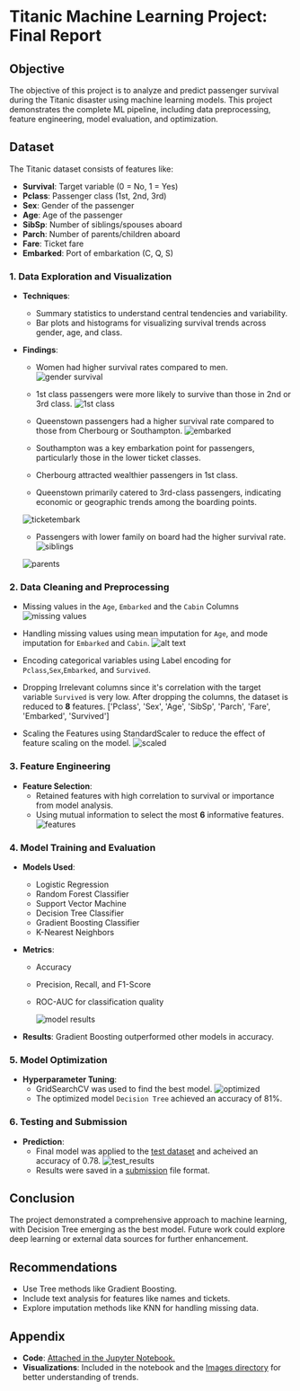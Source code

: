 # Titanic Machine Learning Project: Final Report

## Objective
The objective of this project is to analyze and predict passenger survival during the Titanic disaster using machine learning models. This project demonstrates the complete ML pipeline, including data preprocessing, feature engineering, model evaluation, and optimization.

## Dataset
The Titanic dataset consists of features like:
- **Survival**: Target variable (0 = No, 1 = Yes)
- **Pclass**: Passenger class (1st, 2nd, 3rd)
- **Sex**: Gender of the passenger
- **Age**: Age of the passenger
- **SibSp**: Number of siblings/spouses aboard
- **Parch**: Number of parents/children aboard
- **Fare**: Ticket fare
- **Embarked**: Port of embarkation (C, Q, S)


### 1. Data Exploration and Visualization
- **Techniques**:
  - Summary statistics to understand central tendencies and variability.
  - Bar plots and histograms for visualizing survival trends across gender, age, and class.
- **Findings**:
  - Women had higher survival rates compared to men.
  ![gender survival](<Images/women survival.png>)

  - 1st class passengers were more likely to survive than those in 2nd or 3rd class.
  ![1st class](Images/tickets.png)

  - Queenstown passengers had a higher survival rate compared to those from Cherbourg or Southampton.
  ![embarked](Images/embarked.png)

  - Southampton was a key embarkation point for passengers, particularly those in the lower ticket classes.
  - Cherbourg attracted wealthier passengers in 1st class.
  - Queenstown primarily catered to 3rd-class passengers, indicating economic or geographic trends among the boarding points.

  ![ticketembark](<Images/ticket by embark.png>)

  - Passengers with lower family on board had the higher survival rate.
  ![siblings](Images/siblings.png)

  ![parents](Images/parents.png)

### 2. Data Cleaning and Preprocessing
- Missing values in the `Age`, `Embarked` and the `Cabin` Columns
  ![missing values](Images/missing_values.png)

 - Handling missing values using mean imputation for `Age`, and mode imputation for `Embarked` and `Cabin`.
    ![alt text](/Images/image.png)

- Encoding categorical variables using Label encoding for `Pclass`,`Sex`,`Embarked`, and `Survived`.

- Dropping Irrelevant columns since it's correlation with the target variable `Survived` is very low.
    After dropping the columns, the dataset is reduced to **8** features.
    ['Pclass', 'Sex', 'Age', 'SibSp', 'Parch', 'Fare', 'Embarked',
       'Survived']

- Scaling the Features using StandardScaler to reduce the effect of feature scaling on the model.
    ![scaled](Images/scaled.png)

### 3. Feature Engineering
- **Feature Selection**:
  - Retained features with high correlation to survival or importance from model analysis.
  - Using mutual information to select the most **6** informative features.
  ![features](Images/feature.png)

### 4. Model Training and Evaluation
- **Models Used**:
  - Logistic Regression
  - Random Forest Classifier
  - Support Vector Machine
  - Decision Tree Classifier
  - Gradient Boosting Classifier
  - K-Nearest Neighbors


- **Metrics**:
  - Accuracy
  - Precision, Recall, and F1-Score
  - ROC-AUC for classification quality

     ![model results](Images/model_results.png)

- **Results**:
  Gradient Boosting outperformed other models in accuracy.

### 5. Model Optimization
- **Hyperparameter Tuning**:
  - GridSearchCV was used  to find the best model.
  ![optimized](Images/optimized.png)
  - The optimized model `Decision Tree` achieved an accuracy of 81%.

### 6. Testing and Submission
- **Prediction**:
  - Final model was applied to the [test dataset](Data/test.csv) and acheived an accuracy of 0.78.
  ![test_results](Images/test_results.png)
  - Results were saved in a [submission](Data/Brempong_submission.csv) file format.



## Conclusion
The project demonstrated a comprehensive approach to machine learning, with Decision Tree emerging as the best model. Future work could explore deep learning or external data sources for further enhancement.

## Recommendations
- Use Tree methods like Gradient Boosting.
- Include text analysis for features like names and tickets.
- Explore imputation methods like KNN for handling missing data.

## Appendix
- **Code**: [Attached in the Jupyter Notebook.](Notebook/Titanic.ipynb)
- **Visualizations**: Included in the notebook and the [Images directory](Images) for better understanding of trends.

